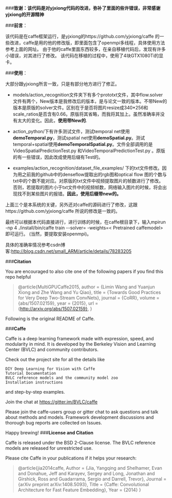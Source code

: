 ###**致谢：该代码是对yjxiong代码的改进，弥补了里面的些许错误，非常感谢yjxiong的开源精神**

###**前言**：

该代码是在caffe框架运行，是yjxiong的https://github.com/yjxiong/caffe 的一些改进，caffe是用的他的修改版，即里面包含了openmpi多线程，具体使用方法参考上面的网址。
由于他的caffe里面东西较多，在亲自移植代码后，发现有许多小错误，对其进行了修改。
该代码在移植的过程中，使用了4块GTX1080Ti的显卡。

###**使用**：

大部分跟yjxiong所言一致，只是有部分地方进行了修正。

- models/action_recognition文件夹下有多个prototxt文件，其中flow.solver文件有两个，New版本是我修改后的版本，是与论文一致的版本。不带New的版本是原版的solver文件。区别在于是否将图片resize成340*256和scale_ratios是否含有0.66。原版将其省略，而我将其加上。虽然准确率并没有太大的变化。因此，**使用带New的**.
 
- action_python/下有许多测试文件，测试temporal net使用**demoTemporal.py**，测试spatial net使用**demoSpatial.py**。测试temporal+spatial使用**demoTemporalSpatial.py**。文件全部调用的是VideoSpatialPredictionTest.py 和VideoTemporalPredictionTest.py 。原版的有一些错误，因此改成使用后缀有Test的。

- examples/action_recognition/dataset_file_examples/ 下的txt文件修改。因为用之前我的github中的denseflow提取出的rgb图和optical flow 图的个数与txt中的个数不能对应。对原版的txt文件中视频提取图片的帧数进行了修改。否则，若提取的图片小于txt文件中的视频帧数，网络输入图片的时候，将会出现找不到某些图片的报错。**因此，使用后缀带new的。**

上面三个是本系统的关键，另外还对caffe的源码进行了修改，这跟https://github.com/yjxiong/caffe 所说的修改是一致的。


最终可以根据本代码直接进行，进行训练的时候，在caffe根目录下，输入mpirun -np 4 ./install/bin/caffe train --solver=<Your Solver File>  -weights=< Pretrained caffemodel>即可运行。
(当然，要提取安装openmpi)。

具体的准确率情况参考csdn博客:http://blog.csdn.net/small_ARM/article/details/78283205


###**Citation** 

You are encouraged to also cite one of the following papers if you find this repo helpful



> @article{MultiGPUCaffe2015,
  author    = {Limin Wang and
               Yuanjun Xiong and
               Zhe Wang and
               Yu Qiao},
  title     = {Towards Good Practices for Very Deep Two-Stream ConvNets},
  journal   = {CoRR},
  volume    = {abs/1507.02159},
  year      = {2015},
  url       = {http://arxiv.org/abs/1507.02159},
}







Following is the original README of Caffe.

###**Caffe**


Caffe is a deep learning framework made with expression, speed, and modularity in mind. It is developed by the Berkeley Vision and Learning Center (BVLC) and community contributors.

Check out the project site for all the details like

    DIY Deep Learning for Vision with Caffe
    Tutorial Documentation
    BVLC reference models and the community model zoo
    Installation instructions

and step-by-step examples.

Join the chat at https://gitter.im/BVLC/caffe

Please join the caffe-users group or gitter chat to ask questions and talk about methods and models. Framework development discussions and thorough bug reports are collected on Issues.

Happy brewing!
###**License and Citation**

Caffe is released under the BSD 2-Clause license. The BVLC reference models are released for unrestricted use.

Please cite Caffe in your publications if it helps your research:

> @article{jia2014caffe,
  Author = {Jia, Yangqing and Shelhamer, Evan and Donahue, Jeff and Karayev, Sergey and Long, Jonathan and Girshick, Ross and Guadarrama, Sergio and Darrell, Trevor},
  Journal = {arXiv preprint arXiv:1408.5093},
  Title = {Caffe: Convolutional Architecture for Fast Feature Embedding},
  Year = {2014}
}
